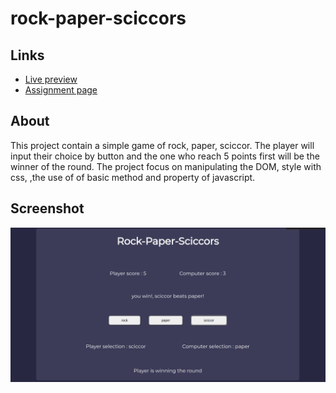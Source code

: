 # rock-paper-sciccors

## Links
- [Live preview](https://azanra.github.io/rock-paper-sciccors/)
- [Assignment page](https://www.theodinproject.com/lessons/foundations-rock-paper-scissors)

## About
This project contain a simple game of rock, paper, sciccor.
The player will input their choice by button and the one 
who reach 5 points first will be the winner of the round.
The project focus on manipulating the DOM, style with css,
,the use of of basic method and property  of javascript. 

## Screenshot
![alt text](rps-ui.png)
